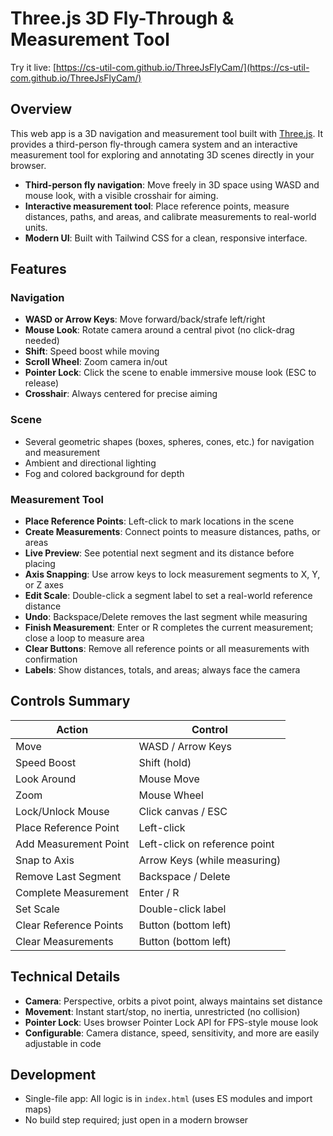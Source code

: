 # Three.js 3D Fly-Through & Measurement Tool

Try it live: [https://cs-util-com.github.io/ThreeJsFlyCam/](https://cs-util-com.github.io/ThreeJsFlyCam/)

## Overview
This web app is a 3D navigation and measurement tool built with [Three.js](https://threejs.org/). It provides a third-person fly-through camera system and an interactive measurement tool for exploring and annotating 3D scenes directly in your browser.

- **Third-person fly navigation**: Move freely in 3D space using WASD and mouse look, with a visible crosshair for aiming.
- **Interactive measurement tool**: Place reference points, measure distances, paths, and areas, and calibrate measurements to real-world units.
- **Modern UI**: Built with Tailwind CSS for a clean, responsive interface.

## Features
### Navigation
- **WASD or Arrow Keys**: Move forward/back/strafe left/right
- **Mouse Look**: Rotate camera around a central pivot (no click-drag needed)
- **Shift**: Speed boost while moving
- **Scroll Wheel**: Zoom camera in/out
- **Pointer Lock**: Click the scene to enable immersive mouse look (ESC to release)
- **Crosshair**: Always centered for precise aiming

### Scene
- Several geometric shapes (boxes, spheres, cones, etc.) for navigation and measurement
- Ambient and directional lighting
- Fog and colored background for depth

### Measurement Tool
- **Place Reference Points**: Left-click to mark locations in the scene
- **Create Measurements**: Connect points to measure distances, paths, or areas
- **Live Preview**: See potential next segment and its distance before placing
- **Axis Snapping**: Use arrow keys to lock measurement segments to X, Y, or Z axes
- **Edit Scale**: Double-click a segment label to set a real-world reference distance
- **Undo**: Backspace/Delete removes the last segment while measuring
- **Finish Measurement**: Enter or R completes the current measurement; close a loop to measure area
- **Clear Buttons**: Remove all reference points or all measurements with confirmation
- **Labels**: Show distances, totals, and areas; always face the camera

## Controls Summary
| Action | Control |
|--------|---------|
| Move | WASD / Arrow Keys |
| Speed Boost | Shift (hold) |
| Look Around | Mouse Move |
| Zoom | Mouse Wheel |
| Lock/Unlock Mouse | Click canvas / ESC |
| Place Reference Point | Left-click |
| Add Measurement Point | Left-click on reference point |
| Snap to Axis | Arrow Keys (while measuring) |
| Remove Last Segment | Backspace / Delete |
| Complete Measurement | Enter / R |
| Set Scale | Double-click label |
| Clear Reference Points | Button (bottom left) |
| Clear Measurements | Button (bottom left) |

## Technical Details
- **Camera**: Perspective, orbits a pivot point, always maintains set distance
- **Movement**: Instant start/stop, no inertia, unrestricted (no collision)
- **Pointer Lock**: Uses browser Pointer Lock API for FPS-style mouse look
- **Configurable**: Camera distance, speed, sensitivity, and more are easily adjustable in code

## Development
- Single-file app: All logic is in `index.html` (uses ES modules and import maps)
- No build step required; just open in a modern browser